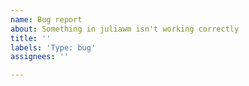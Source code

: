 ```yaml
---
name: Bug report
about: Something in juliawm isn't working correctly
title: ''
labels: 'Type: bug'
assignees: ''

---
```



